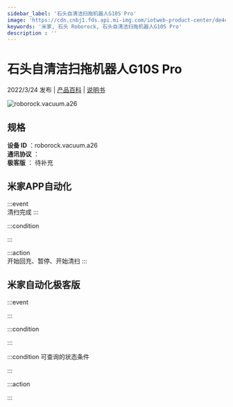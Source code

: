 ```yaml
---
sidebar_label: '石头自清洁扫拖机器人G10S Pro'
image: 'https://cdn.cnbj1.fds.api.mi-img.com/iotweb-product-center/de4c0fdd7b4c3824fbdee224111f7376_1645759184965.png?GalaxyAccessKeyId=AKVGLQWBOVIRQ3XLEW&Expires=9223372036854775807&Signature=MT+nEOWrzSqTNK366UMu28Fe4kY='
keywords: '米家, 石头 Roborock, 石头自清洁扫拖机器人G10S Pro'
description : ''
---
```

# 石头自清洁扫拖机器人G10S Pro

2022/3/24 发布 | [产品百科](https://home.mi.com/webapp/content/baike/product/index.html?model=roborock.vacuum.a26/) | [说明书](https://home.mi.com/views/introduction.html?model=roborock.vacuum.a26&region=cn)

![roborock.vacuum.a26](https://cdn.cnbj1.fds.api.mi-img.com/iotweb-product-center/de4c0fdd7b4c3824fbdee224111f7376_1645759184965.png?GalaxyAccessKeyId=AKVGLQWBOVIRQ3XLEW&Expires=9223372036854775807&Signature=MT+nEOWrzSqTNK366UMu28Fe4kY=)

## 规格  
> 
**设备 ID** ：roborock.vacuum.a26  
**通讯协议** ：  
**极客版**  ： 待补充 


## 米家APP自动化  

:::event  
清扫完成
:::

:::condition  

:::

:::action   
开始回充、暂停、开始清扫
:::

## 米家自动化极客版  

:::event  

:::

:::condition  

:::

:::condition 可查询的状态条件  

:::

:::action  

:::

        
